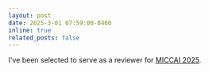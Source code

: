 ```yaml
---
layout: post
date: 2025-3-01 07:59:00-0400
inline: true
related_posts: false
---
```


I've been selected to serve as a reviewer for [MICCAI 2025](https://conferences.miccai.org/2025/en/default.asp).
